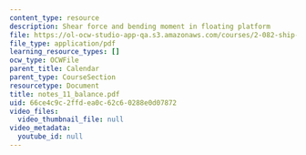 ```yaml
---
content_type: resource
description: Shear force and bending moment in floating platform
file: https://ol-ocw-studio-app-qa.s3.amazonaws.com/courses/2-082-ship-structural-analysis-design-13-122-spring-2003/66ce4c9c2ffdea0c62c60288e0d07872_notes_11_balance.pdf
file_type: application/pdf
learning_resource_types: []
ocw_type: OCWFile
parent_title: Calendar
parent_type: CourseSection
resourcetype: Document
title: notes_11_balance.pdf
uid: 66ce4c9c-2ffd-ea0c-62c6-0288e0d07872
video_files:
  video_thumbnail_file: null
video_metadata:
  youtube_id: null
---
```

